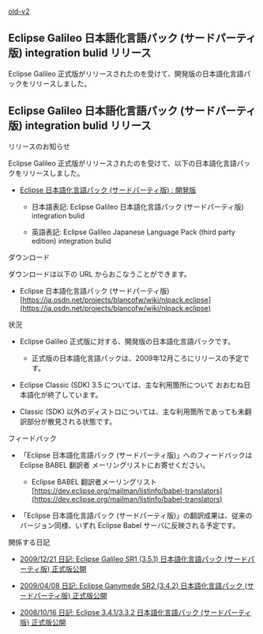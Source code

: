 [old-v2](ig090702-orig.html)

## Eclipse Galileo 日本語化言語パック (サードパーティ版) integration bulid リリース

Eclipse Galileo 正式版がリリースされたのを受けて、開発版の日本語化言語パックをリリースしました。


## Eclipse Galileo 日本語化言語パック (サードパーティ版) integration bulid リリース

リリースのお知らせ

Eclipse Galileo 正式版がリリースされたのを受けて、以下の日本語化言語パックをリリースしました。

* [Eclipse 日本語化言語パック (サードパーティ版) : 開発版](https://ja.osdn.net/projects/blancofw/wiki/nlpack.eclipse)
  
  * 日本語表記: Eclipse Galileo 日本語化言語パック (サードパーティ版) integration bulid
    
  * 英語表記: Eclipse Galileo Japanese Language Pack (third party edition) integration
    bulid
  

ダウンロード

ダウンロードは以下の URL からおこなうことができます。

* Eclipse 日本語化言語パック (サードパーティ版)
  [https://ja.osdn.net/projects/blancofw/wiki/nlpack.eclipse](https://ja.osdn.net/projects/blancofw/wiki/nlpack.eclipse)

状況

* Eclipse Galileo 正式版に対する、開発版の日本語化言語パックです。
  
  * 正式版の日本語化言語パックは、2009年12月ころにリリースの予定です。
  

  
* Eclipse Classic (SDK) 3.5 については、主な利用箇所について おおむね日本語化が終了しています。
  
* Classic (SDK) 以外のディストロについては、主な利用箇所であっても未翻訳部分が散見される状態です。

フィードバック

* 「Eclipse 日本語化言語パック (サードパーティ版)」へのフィードバックは Eclipse BABEL 翻訳者 メーリングリストにお寄せください。
  
  * Eclipse BABEL 翻訳者メーリングリスト
    [https://dev.eclipse.org/mailman/listinfo/babel-translators](https://dev.eclipse.org/mailman/listinfo/babel-translators)
  

  
* 「Eclipse 日本語化言語パック (サードパーティ版)」の翻訳成果は、従来のバージョン同様、いずれ Eclipse Babel サーバに反映される予定です。

関係する日記

* [2009/12/21 日記: Eclipse Galileo SR1 (3.5.1) 日本語化言語パック (サードパーティ版) 正式版公開](ig091221.html)
  
* [2009/04/08 日記: Eclipse Ganymede SR2 (3.4.2) 日本語化言語パック (サードパーティ版) 正式版公開](ig090408.html)
  
* [2008/10/16 日記: Eclipse 3.4.1/3.3.2 日本語化言語パック (サードパーティ版) 正式版公開](../2008/ig081016.html)